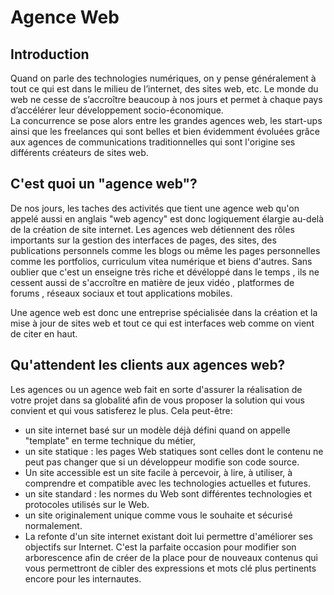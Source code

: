 # Agence Web
## Introduction
Quand on parle des technologies numériques, on y pense généralement à tout ce qui est dans le milieu de l’internet, des sites web, etc. Le monde du web ne cesse de s’accroître beaucoup à nos jours et permet à chaque pays d’accélérer leur développement socio-économique.  
La concurrence se pose alors entre les grandes agences web, les start-ups ainsi que les freelances qui sont belles et bien évidemment évoluées grâce aux agences de communications traditionnelles qui sont l'origine ses différents créateurs de sites web.

## C'est quoi un "agence web"?
De nos jours, les taches des activités que tient une agence web qu'on appelé aussi en anglais "web agency" est donc logiquement élargie au-delà de la création de site internet.
Les agences web détiennent des rôles importants sur la gestion des interfaces de pages, des sites, des publications personnels comme les blogs ou même les pages personnelles comme les portfolios, curriculum vitea numérique et biens d'autres.
Sans oublier que c'est un enseigne très riche et dévéloppé dans le temps , ils ne cessent aussi de s'accroître en matière de jeux vidéo , platformes de forums , réseaux sociaux et tout applications mobiles.

Une agence web est donc une entreprise spécialisée dans la création et la mise à jour de sites web et tout ce qui est interfaces web comme on vient de citer en haut.

## Qu'attendent les clients aux agences web?
Les agences ou un agence web fait en sorte d'assurer la réalisation de votre projet dans sa globalité afin de vous proposer la solution qui vous convient et qui vous satisferez le plus. 
Cela peut-être:

- un site internet basé sur un modèle déjà défini quand on appelle "template" en terme technique du métier,
- un site statique : les pages Web statiques sont celles dont le contenu ne peut pas changer que si un développeur modifie son code source.
- Un site accessible est un site facile à percevoir, à lire, à utiliser, à comprendre et compatible avec les technologies actuelles et futures.
- un site standard : les normes du Web sont différentes technologies et protocoles utilisés sur le Web.
- un site originalement unique comme vous le souhaite et sécurisé normalement.
- La refonte d'un site internet existant doit lui permettre d'améliorer ses objectifs sur Internet. C'est la parfaite occasion pour modifier son arborescence afin de créer de la place pour de nouveaux contenus qui vous permettront de cibler des expressions et mots clé plus pertinents encore pour les internautes.
